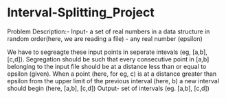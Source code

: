 # Interval-Splitting_Project

Problem Description:-
  Input- a set of real numbers in a data structure in random order(here, we are reading a file)
       - any real number (epsilon)
       
We have to segreagte these input points in seperate intevals (eg, [a,b],[c,d]). Segregation should be such that every consecutive  point in [a,b] belonging to the input file should be at a distance less than or equal to epsilon (given). When a point (here, for eg, c) is at a distance greater than epsilon from the upper limit of the previous interval (here, b) a new interval should begin (here, [a,b], [c,d])
  Output- set of intervals (eg. [a,b], [c,d])
  

